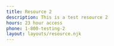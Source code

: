 ```yaml
---
title: Resource 2
description: This is a test resource 2
hours: 23 hour access
phone: 1-800-testing-2
layout: layouts/resource.njk
---
```

